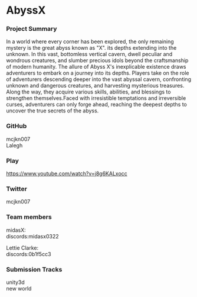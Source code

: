 # AbyssX

### Project Summary
In a world where every corner has been explored, the only remaining mystery is the great abyss known as "X". its depths extending into the unknown. In this vast, bottomless vertical cavern, dwell peculiar and wondrous creatures, and slumber precious idols beyond the craftsmanship of modern humanity. The allure of Abyss X's inexplicable existence draws adventurers to embark on a journey into its depths. Players take on the role of adventurers descending deeper into the vast abyssal cavern, confronting unknown and dangerous creatures, and harvesting mysterious treasures. Along the way, they acquire various skills, abilities, and blessings to strengthen themselves.Faced with irresistible temptations and irreversible curses, adventurers can only forge ahead, reaching the deepest depths to uncover the true secrets of the abyss.

### GitHub
mcjkn007  
Lalegh

### Play
https://www.youtube.com/watch?v=j8g6KALxocc

### Twitter
mcjkn007

### Team members
midasX:  
discords:midasx0322  
  
Lettie Clarke:  
discords:0b1f5cc3

### Submission Tracks
unity3d  
new world
